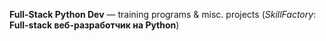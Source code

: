 **Full-Stack Python Dev** &mdash; training programs &amp; misc. projects 
(*SkillFactory*: **Full-stack веб-разработчик на Python**)

